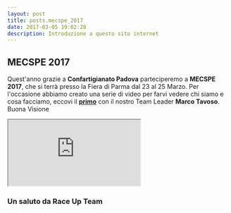 ```yaml
---
layout: post
title: posts.mecspe_2017
date: 2017-03-05 19:02:28
description: Introduzione a questo sito internet
---
```


## MECSPE  2017 
Quest'anno grazie a **Confartigianato  Padova** parteciperemo a **MECSPE 2017**, che si terrà presso la Fiera di Parma dal 23 al 25 Marzo. Per l'occasione abbiamo creato una serie di video per farvi vedere chi siamo e cosa facciamo, eccovi il [**primo**](https://youtu.be/Xb8x33uwORU) con il nostro Team Leader **Marco Tavoso**.
Buona Visione

<iframe src="https://youtube.com/embed/Xb8x33uwORU" onload="this.width=screen.width * 0.5; this.height=screen.height * 0.5;"></iframe>

### Un saluto da **Race Up Team**